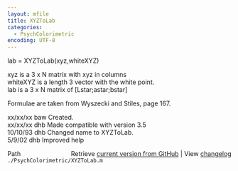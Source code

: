 ```yaml
---
layout: mfile
title: XYZToLab
categories:
  - PsychColorimetric
encoding: UTF-8
---
```


lab = XYZToLab(xyz,whiteXYZ)  

xyz is a 3 x N matrix with xyz in columns  
whiteXYZ is a length 3 vector with the white point.  
lab is a 3 x N matrix of [Lstar;astar;bstar]  

Formulae are taken from Wyszecki and Stiles, page 167.  

xx/xx/xx    baw  Created.  
xx/xx/xx    dhb  Made compatible with version 3.5  
10/10/93    dhb  Changed name to XYZToLab.  
5/9/02      dhb  Improved help  


<div class="code_header" style="text-align:right;">
  <span style="float:left;">Path&nbsp;&nbsp;</span> <span class="counter">Retrieve <a href=
  "https://raw.github.com/Psychtoolbox-3/Psychtoolbox-3/beta/./PsychColorimetric/XYZToLab.m">current version from GitHub</a> | View <a href=
  "https://github.com/Psychtoolbox-3/Psychtoolbox-3/commits/beta/./PsychColorimetric/XYZToLab.m">changelog</a></span>
</div>
<div class="code">
  <code>./PsychColorimetric/XYZToLab.m</code>
</div>
